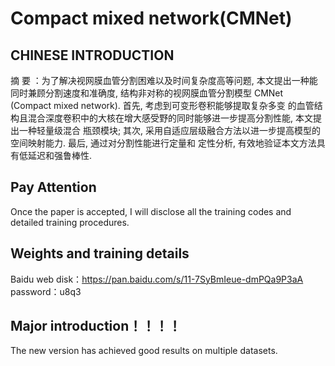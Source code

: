 # Compact mixed network(CMNet)
## CHINESE INTRODUCTION
摘  要 ：为了解决视网膜血管分割困难以及时间复杂度高等问题, 本文提出一种能同时兼顾分割速度和准确度,
结构非对称的视网膜血管分割模型 CMNet (Compact mixed network). 首先, 考虑到可变形卷积能够提取复杂多变
的血管结构且混合深度卷积中的大核在增大感受野的同时能够进一步提高分割性能, 本文提出一种轻量级混合
瓶颈模块; 其次, 采用自适应层级融合方法以进一步提高模型的空间映射能力. 最后, 通过对分割性能进行定量和
定性分析, 有效地验证本文方法具有低延迟和强鲁棒性.


## Pay Attention
Once the paper is accepted, I will disclose all the training codes and detailed training procedures.

## Weights and training details
Baidu web disk：https://pan.baidu.com/s/11-7SyBmIeue-dmPQa9P3aA  
password：u8q3

## Major introduction！！！！
The new version has achieved good results on multiple datasets.
